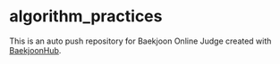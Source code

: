 # algorithm_practices
This is an auto push repository for Baekjoon Online Judge created with [BaekjoonHub](https://github.com/BaekjoonHub/BaekjoonHub).
